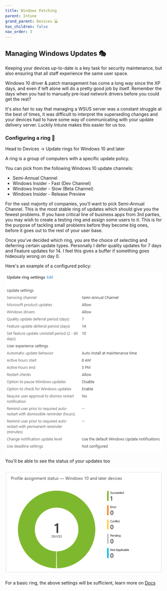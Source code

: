 ```yaml
---
title: Windows Patching
parent: Intune
grand_parent: Devices 💻
has_children: false
nav_order: 3
---
```


## Managing Windows Updates 🎭

Keeping your devices up-to-date is a key task for security maintenance, but also ensuring that all staff experience the same user space.

Windows 10 driver & patch management has come a long way since the XP days, and even if left alone will do a pretty good job by itself. Remember the days when you had to manually pre-load network drivers before you could get the rest?

It's also fair to say that managing a WSUS server was a constant struggle at the best of times, it was difficult to interpret the superseding changes and your devices had to have some way of communicating with your update delivery server. Luckily Intune makes this easier for us too.

### Configuring a ring 💍

Head to Devices -> Update rings for Windows 10 and later

A ring is a group of computers with a specific update policy.

You can pick from the following Windows 10 update channels:

- Semi-Annual Channel
- Windows Insider - Fast (Dev Channel)
- Windows Insider - Slow (Beta Channel)
- Windows Insider - Release Preview

For the vast majority of companies, you'll want to pick Semi-Annual Channel. This is the most stable ring of updates which should give you the fewest problems. If you have critical line of business apps from 3rd parties, you may wish to create a testing ring and assign some users to it. This is for the purpose of tackling small problems before they become big ones, before it goes out to the rest of your user base.

Once you've decided which ring, you are the choice of selecting and deferring certain update types. Personally I defer quality updates for 7 days and Feature updates for 14. I feel this gives a buffer if something goes hideously wrong on day 0.

Here's an example of a configured policy:

![WinUpdates](Images/WinUpdate.png)

You'll be able to see the status of your updates too

![Update Dashboard](Images/WinUpdates.png)

For a basic ring, the above settings will be sufficient, learn more on [Docs](https://docs.microsoft.com/en-us/mem/intune/protect/windows-10-update-rings)